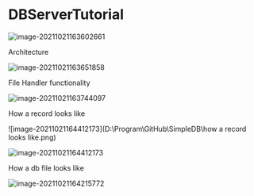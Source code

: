 # DBServerTutorial

![image-20211021163602661](C:\Users\gaomi\AppData\Roaming\Typora\typora-user-images\image-20211021163602661.png)



Architecture



![image-20211021163651858](D:\Program\GitHub\SimpleDB\image-20211021163651858.png)



File Handler functionality

![image-20211021163744097](D:\Program\GitHub\SimpleDB\image-20211021163744097.png)



How a record looks like

![image-20211021164412173](D:\Program\GitHub\SimpleDB\how a record looks like.png)



![image-20211021164412173](D:\Program\GitHub\SimpleDB\HowARecordLooksLike)



How a db file looks like

![image-20211021164215772](D:\Program\GitHub\SimpleDB\image-20211021164215772.png)